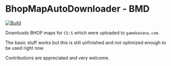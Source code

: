 ﻿# BhopMapAutoDownloader - BMD
[![Build](https://github.com/Jonesoez/BhopMapAutoDownloader/actions/workflows/build.yml/badge.svg)](https://github.com/Jonesoez/BhopMapAutoDownloader/actions/workflows/build.yml)

Downloads BHOP maps for `CS:S` which were uploaded to `gamebanana.com`. 

The basic stuff works but this is still unfinished and not optimized enough to be used right now.

Contributions are appreciated and very welcome.

